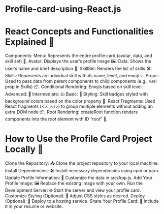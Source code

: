 # Profile-card-using-React.js

# React Concepts and Functionalities Explained 🚀
Components:
    Menu: Represents the entire profile card (avatar, data, and skill set) 📇.
    Avatar: Displays the user’s profile image 🖼️.
    Data: Shows the user’s name and brief description 📝.
    SkillSet: Renders the list of skills 🛠️.
    Skills: Represents an individual skill with its name, level, and emoji 💡.
Props:
    Used to pass data from parent components to child components (e.g., vari prop in Skills) 📦.
Conditional Rendering:
    Emojis based on skill level:
    Advanced: 💪
    Intermediate: 👍
    Basic: 👶
Styling:
    Skill badges styled with background colors based on the color property 🎨.
React Fragments:
    Used React fragments (<>...</>) to group multiple elements without adding an extra DOM node 📦.
Root Rendering:
    createRoot function renders components into the root element with ID “root” 🌱.


# How to Use the Profile Card Project Locally 🚀
  Clone the Repository:
    📥 Clone the project repository to your local machine.
  Install Dependencies:
    🛠️ Install necessary dependencies using npm or yarn.
  Update Profile Information:
    📝 Customize the data in src/App.js.
  Add Your Profile Image:
    🖼️ Replace the existing image with your own.
  Run the Development Server:
    🌐 Start the server and view your profile card.
  Customize Styling (Optional):
    🎨 Adjust CSS styles as desired.
  Deploy (Optional):
    🚀 Deploy to a hosting service.
  Share Your Profile Card:
    🌟 Include it in your resume or website.
